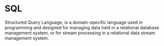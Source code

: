 # SQL 
Structured Query Language, is a domain-specific language used in programming and designed for managing data held in a relational database management system, or for stream processing in a relational data stream management system.